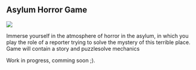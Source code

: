 ## Asylum Horror Game

![](https://github.com/LukOls1/asylum-horror/tree/main/ReadmeFiles/GamePlayGif1.gif)

Immerse yourself in the atmosphere of horror in the asylum, in which you play the role of a reporter trying to solve the mystery of this terrible place.
Game will contain a story and puzzlesolve mechanics

Work in progress, comming soon ;).
